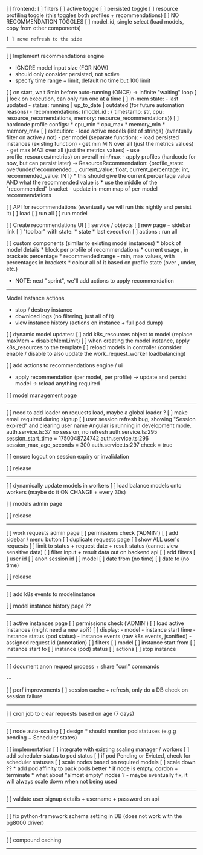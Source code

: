 
[ ] frontend:
  [ ] filters
    [ ] active toggle
    [ ] persisted toggle
    [ ] resource profiling toggle (this toggles both profiles + recommendations)
    [ ] NO RECOMMENDATION TOGGLES
    [ ] model_id, single select (load models, copy from other components)

    [ ] move refresh to the side

---

[ ] Implement recommendations engine
  * IGNORE model input size (FOR NOW)
  * should only consider persisted, not active
  * specify time range + limit, default no time but 100 limit

  [ ] on start, wait 5min before auto-running (ONCE) -> infinite "waiting" loop 
  [ ] lock on execution, can only run one at a time
  [ ] in-mem state:
    - last updated
    - status: running | up_to_date | outdated (for future automation reasons)
    - recommendations:
      {model_id : { timestamp: str, cpu: resource_recomendations, memory: resource_recommendations}}
  [ ] hardcode profile configs: 
    * cpu_min
    * cpu_max
    * memory_min
    * memory_max
  [ ] execution:
    - load active models (list of strings) (eventually filter on active / not)
    - per model (separate function):
        - load persisted instances (existing function)
        - get min MIN over all (just the metrics values)
        - get max MAX over all (just the metrics values)
        - use profile_resources(metrics) on overall min/max
        - apply profiles (hardcode for now, but can persist later) 
          -> ResourceRecommendation: {profile_state: over/under/recommended..., current_value: float, current_percentage: int, recommended_value: INT}
          * this should give the current percentage value AND what the recommended value is
          * use the middle of the "recommended" bracket
        - update in-mem map of per-model recommendations


[ ] API for recommendations (eventually we will run this nightly and persist it)
  [ ] load
  [ ] run all
  [ ] run model


[ ] Create recommendations UI
  [ ] service / objects
  [ ] new page + sidebar link
  [ ] "toolbar" with state:
    * state
    * last execution 
  [ ] actions : run all

  [ ] custom components (similar to existing model instances)
    * block of model details
    * block per profile of recommendations
      * current usage , in brackets percentage
      * recommended range - min, max values, with percentages in brackets
      * colour all of it based on profile state (over , under, etc.)

  * NOTE: next "sprint", we'll add actions to apply recommendation

---

Model Instance actions

- stop / destroy instance
- download logs (no filtering, just all of it)
- view instance history (actions on instance + full pod dump)

[ ] dynamic model updates:
  [ ] add k8s_resources object to model (replace maxMem + disableMemLimit)
  [ ] when creating the model instance, apply k8s_resources to the template
  [ ] reload models in controller (consider enable / disable to also update the work_request_worker loadbalancing)

[ ] add actions to recommendations engine / ui
  * apply recommendation (per model, per profile) -> update and persist model -> reload anything required

[ ] model management page

---

[ ] need to add loader on requests load, maybe a global loader ?
[ ] make email required during signup
[ ] user session refresh bug, showing "Session expired" and clearing user name 
  Angular is running in development mode.
  auth.service.ts:37 no session, no refresh
  auth.service.ts:295 session_start_time = 1750048724742
  auth.service.ts:296 session_max_age_seconds = 300
  auth.service.ts:297 check = true

[ ] ensure logout on session expiry or invalidation

[ ] release

---

[ ] dynamically update models in workers
  [ ] load balance models onto workers (maybe do it ON CHANGE + every 30s)

[ ] models admin page

[ ] release

---

[ ] work requests admin page
  [ ] permissions check ('ADMIN')
  [ ] add sidebar / menu button
  [ ] duplicate requests page
  [ ] show ALL user's requests
  [ ] limit to status + request date + result status (cannot view sensitive data)
    [ ] filter input + result data out on backend api
  [ ] add filters
    [ ] user id
    [ ] anon session id
    [ ] model
    [ ] date from (no time)
    [ ] date to (no time)

[ ] release

---

[ ] add k8s events to modelinstance

[ ] model instance history page ??

---

[ ] active instances page
  [ ] permissions check ('ADMIN')
  [ ] load active instances (might need a new api?)
  [ ] display:
    - model
    - instance start time
    - instance status (pod status)
    - instance events (raw k8s events, jsonified)
    - assigned request id (annotation)
  [ ] filters
    [ ] model
    [ ] instance start from
    [ ] instance start to
    [ ] instance (pod) status
  [ ] actions
    [ ] stop instance

---

[ ] document anon request process + share "curl" commands

--

[ ] perf improvements
  [ ] session cache + refresh, only do a DB check on session failure

---

[ ] cron job to clear requests based on age (7 days)

---

[ ] node auto-scaling
  [ ] design
    * should monitor pod statuses (e.g.g pending + Scheduler states)

  [ ] implementation
    [ ] integrate with existing scaling manager / workers
    [ ] add scheduler status to pod status
    [ ] if pod Pending or Evicted, check for scheduler statuses
    [ ] scale nodes based on required models
    [ ] scale down ??
      * add pod affinity to pack pods better
      * if node is empty, cordon + terminate
      * what about "almost empty" nodes ? - maybe eventually fix, it will always scale down when not being used


---

[ ] valdate user signup details + username + password on api 

---

[ ] fix python-framework schema setting in DB (does not work with the pg8000 driver)

---

[ ] compound caching

---